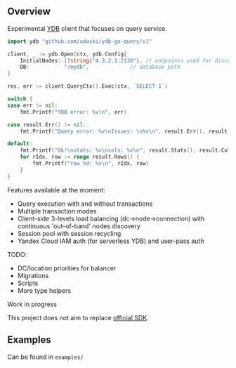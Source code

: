 ## Overview

Experimental [YDB](https://ydb.tech) client that focuses on query service.

```go
import ydb "github.com/adwski/ydb-go-query/v1"

client, _ := ydb.Open(ctx, ydb.Config{
    InitialNodes: []string{"4.3.2.1:2136"}, // endpoints used for discovery
    DB:           "/mydb",             // database path
}

res, err := client.QueryCtx().Exec(ctx, `SELECT 1`)

switch {
case err != nil:
    fmt.Printf("YDB error: %v\n", err)

case result.Err() != nil:
    fmt.Printf("Query error: %v\nIssues: \n%v\n", result.Err(), result.Issues())

default:
    fmt.Printf("Ok!\nstats: %v\ncols: %v\n", result.Stats(), result.Cols())
    for rIdx, row := range result.Rows() {
        fmt.Printf("row %d: %v\n", rIdx, row)
    }
}
```

Features available at the moment:

- Query execution with and without transactions
- Multiple transaction modes
- Client-side 3-levels load balancing (dc->node->connection) with continuous 'out-of-band' nodes discovery
- Session pool with session recycling
- Yandex Cloud IAM auth (for serverless YDB) and user-pass auth

TODO:

- DC/location priorities for balancer
- Migrations
- Scripts
- More type helpers

Work in progress

This project does not aim to replace [official SDK](https://github.com/ydb-platform/ydb-go-sdk).

## Examples

Can be found in `examples/`
